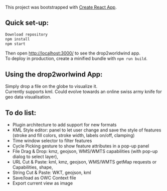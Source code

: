 This project was bootstrapped with [Create React App](https://github.com/facebookincubator/create-react-app).

## Quick set-up:

```sh
Download repository
npm install
npm start
```

Then open [http://localhost:3000/](http://localhost:3000/) to see the drop2worldwind app.<br>
To deploy in production, create a minified bundle with `npm run build`.

## Using the drop2worlwind App:
Simply drop a file on the globe to visualize it.<br>
Currently supports kml.
Could evolve towards an online swiss army knife for geo data visualisation.

## To do list:

* Plugin architecture to add support for new formats
* KML Style editor: panel to let user change and save the style of features (stroke and fill colors, stroke width, labels on/off, clamping)
* Time window selector to filter features
* Cycle Picking gesture to show feature attributes in a pop-up panel
* File Drag & Drop: kmz, geojson, WMS/WMTS capabilities (with pop-up dialog to select layer), 
* URL Cut & Paste: kml, kmz, geojson, WMS/WMTS getMap requests or Capabilities, shape,
* String Cut & Paste: WKT, geojson, kml
* Save/load as OWC Context file
* Export current view as image


